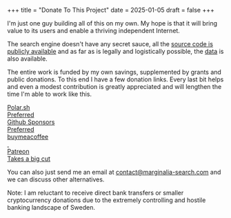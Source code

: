 +++
title = "Donate To This Project"
date = 2025-01-05
draft = false
+++

I'm just one guy building all of this on my own.  My hope is that it will bring value to its users and enable a thriving independent Internet. 

The search engine doesn't have any secret sauce, all the [source code is publicly available](https://git.marginalia.nu/) and as far as is legally and logistically possible, the [data](https://downloads.marginalia.nu/) is also available. 

The entire work is funded by my own savings, supplemented by grants and public donations.  To this end I have a few donation links. Every last bit helps and even a modest contribution is greatly appreciated and will lengthen the time I'm able to work like this.  


<div class="flex px-16 sm:px-0 gap-4 flex-col sm:flex-row my-4 justify-center">
<a href="https://polar.sh/marginalia-search" class="flex flex-row sm:flex-col place-items-baseline gap-1 text-margeblue dark:text-blue-200 border p-2 rounded dark:border-gray-600 active:bg-gray-200 dark:active:bg-gray-600">

<div><i class="fas fa-o mr-1"></i> Polar.sh</div>
<div class="grow sm:hidden"></div>
<div class="text-xs text-gray-400">Preferred</div>
</a>

<a href="https://github.com/sponsors/MarginaliaSearch" class="flex flex-row sm:flex-col place-items-baseline gap-1 text-margeblue dark:text-blue-200 border p-2 rounded dark:border-gray-600 active:bg-gray-200 dark:active:bg-gray-600">
<div><i class="fa-brands fa-github  mr-1"></i> Github Sponsors</div>
<div class="grow sm:hidden"></div>
<div class="text-xs text-gray-400">Preferred</div>
</a>

<a href="https://www.buymeacoffee.com/marginalia.nu" class="flex flex-row sm:flex-col place-items-baseline gap-1 text-margeblue dark:text-blue-200 border p-2 rounded dark:border-gray-600 active:bg-gray-200 dark:active:bg-gray-600">
<div><i class="fa-solid fa-coffee  mr-1"></i> buymeacoffee</div>
<div class="grow sm:hidden"></div>
<div class="text-xs text-gray-400">&nbsp;</div>
</a>

<a href="https://www.patreon.com/marginalia_nu" class="flex flex-row sm:flex-col place-items-baseline gap-1 text-margeblue dark:text-blue-200 border p-2 rounded dark:border-gray-600 active:bg-gray-200 dark:active:bg-gray-600">
<div><i class="fa-brands fa-patreon  mr-1"></i> Patreon</div>
<div class="grow sm:hidden"></div>
<div class="text-xs text-gray-400">Takes a big cut</div>
</a>

</div>

You can also just send me an email at contact@marginalia-search.com and we can discuss other alternatives.  

Note: I am reluctant to receive direct bank transfers or smaller cryptocurrency donations due to the extremely controlling and hostile banking landscape of Sweden. 


